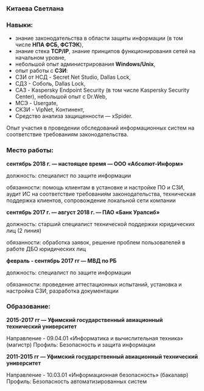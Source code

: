 ### Китаева Светлана
### Навыки:
- знание законодательства в области защиты информации (в том числе **НПА ФСБ, ФСТЭК**),
- знание стека **TCP/IP**, знание принципов функционирования сетей на начальном уровне,
- небольшой опыт администрирования **Windows/Unix**,
- опыт работы с **СЗИ**:
- СЗИ от НСД - Secret Net Studio, Dallas Lock,
- СДЗ - Соболь, Dallas Lock,
- САЗ - Kaspersky Endpoint Security (в том числе Kaspersky Security Center), небольшой опыт с Dr.Web,
- МСЭ - Usergate,
- СКЗИ - VipNet, Континент,
- Средство анализа защищенности — xSpider.

Опыт участия в проведении обследований информационных систем на соответствие
требованиям законодательства.
### Место работы:
**сентябрь 2018 г. — настоящее время — ООО «Абсолют-Информ»**

должность: специалист по защите информации

обязанности: помощь клиентам в установке и настройке ПО и СЗИ, аудит ИС на
соответствие требованиям законодательства, техническая поддержка клиентов,
сопровождение локальной сети компании

**сентябрь 2017 г. — август 2018 г. — ПАО «Банк Уралсиб»**

должность: старший специалист технической поддержки юридических лиц (2 линия)

обязанности: обработка заявок, решение проблем пользователей в работе ДБО
юридических лиц

**февраль - сентябрь 2017 гг — МВД по РБ**

должность: специалист по защите информации

обязанности: проведение аттестационных испытаний, установка и настройка СЗИ,
разработка документации

### Образование:
**2015-2017 гг — Уфимский государственный авиационный технический университет**

Направление - 09.04.01 «Информатика и вычислительная техника» (магистр)
Профиль: Безопасность и защита информации

**2011-2015 гг — Уфимский государственный авиационный технический университет**

Направление - 10.03.01 «Информационная безопасность» (бакалавр)
Профиль: Безопасность автоматизированных систем
